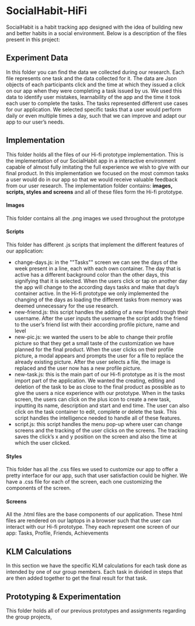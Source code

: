 # SocialHabit-HiFi

SocialHabit is a habit tracking app designed with the idea of building new and better habits in a social environment.
Below is a description of the files present in this project:

## Experiment Data
In this folder you can find the data we collected during our research. Each file represents one task and the data collected for it. The data are Json objects of each participants click and the time at which they issued a click on our app when they were completing a task issued by us. We used this data to identify user mistakes, learnability of the app and the time it took each user to complete the tasks. The tasks represented different use cases for our application. We selected specific tasks that a user would perform daily or even multiple times a day, such that we can improve and adapt our app to our user’s needs.

## Implementation
This folder holds all the files of our Hi-fi prototype implementation. This is the implementation of our SocialHabit app in a interactive environment capable of almost fully imitating the full experience we wish to give with our final product. In this implementation we focused on the most common tasks a user would do in our app so that we would receive valuable feedback from our user research. The implementation folder contains: **images, scripts, styles and screens** and all of these files form the Hi-fi prototype. 
#### Images
This folder contains all the .png images we used throughout the prototype
#### Scripts
This folder has different .js scripts that implement the different features of our application:
- change-days.js: in the ""Tasks"" screen we can see the days of the week present in a line, each with each own container. The day that is active has a different background color than the other days, this signifying that it is selected. When the users click or tap on another day the app will change to the according days tasks and make that day’s container active. In the Hi-fi prototype we only implemented the changing of the days as loading the different tasks from memory was deemed unnecessary for the use research.
- new-friend.js: this script handles the adding of a new friend trough their username. After the user inputs the username the script adds the friend to the user’s friend list with their according profile picture, name and level
- new-pic.js: we wanted the users to be able to change their profile picture so that they get a small taste of the customization we have planned for the final product. When the user clicks on their profile picture, a modal appears and prompts the user for a file to replace the already existing picture. After the user selects a file, the image is replaced and the user now has a new profile picture.
- new-task.js: this is the main part of our Hi-fi prototype as it is the most import part of the application. We wanted the creating, editing and deletion of the task to be as close to the final product as possible as to give the users a nice experience with our prototype. When in the tasks screen, the users can click on the plus icon to create a new task, inputting its name, description and start and end time. The user can also click on the task container to edit, complete or delete the task. This script handles the intelligence needed to handle all of these features.
- script.js: this script handles the menu pop-up where user can change screens and the tracking of the user clicks on the screens. The tracking saves the click’s x and y position on the screen and also the time at which the user clicked.
#### Styles
This folder has all the .css files we used to customize our app to offer a pretty interface for our app, such that user satisfaction could be higher. We have a .css file for each of the screen, each one customizing the components of the screen.
#### Screens
All the .html files are the base components of our application. These html files are rendered on our laptops in a browser such that the user can interact with our Hi-fi prototype. They each represent one screen of our app: Tasks, Profile, Friends, Achievements

## KLM Calculations
In this section we have the specific KLM calculations for each task done as intended by one of our group members. Each task in divided in steps that are then added together to get the final result for that task.

## Prototyping & Experimentation
This folder holds all of our previous prototypes and assignments regarding the group projects,
